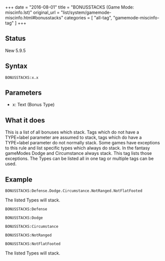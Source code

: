 +++
date = "2016-08-01"
title = "BONUSSTACKS (Game Mode: miscinfo.lst)"
original_url = "list/system/gamemode-miscinfo.html#bonusstacks"
categories = [ "all-tag", "gamemode-miscinfo-tag" ]
+++

## Status

New 5.9.5

## Syntax

`BONUSSTACKS:x.x`

## Parameters

-   x: Text (Bonus Type)



What it does
------------

This is a list of all bonuses which stack. Tags which do not have a
TYPE=label parameter are assumed to stack, tags which do have a
TYPE=label parameter do not normally stack. Some games have exceptions
to this rule and list specific types which always do stack. In the
fantasy gameModes Dodge and Circumstance always stack. This tag lists
those exceptions. The Types can be listed all in one tag or multiple
tags can be used.

Example
-------

`BONUSSTACKS:Defense.Dodge.Circumstance.NotRanged.NotFlatFooted`

The listed Types will stack.

`BONUSSTACKS:Defense`

`BONUSSTACKS:Dodge`

`BONUSSTACKS:Circumstance`

`BONUSSTACKS:NotRanged`

`BONUSSTACKS:NotFlatFooted`

The listed Types will stack.

